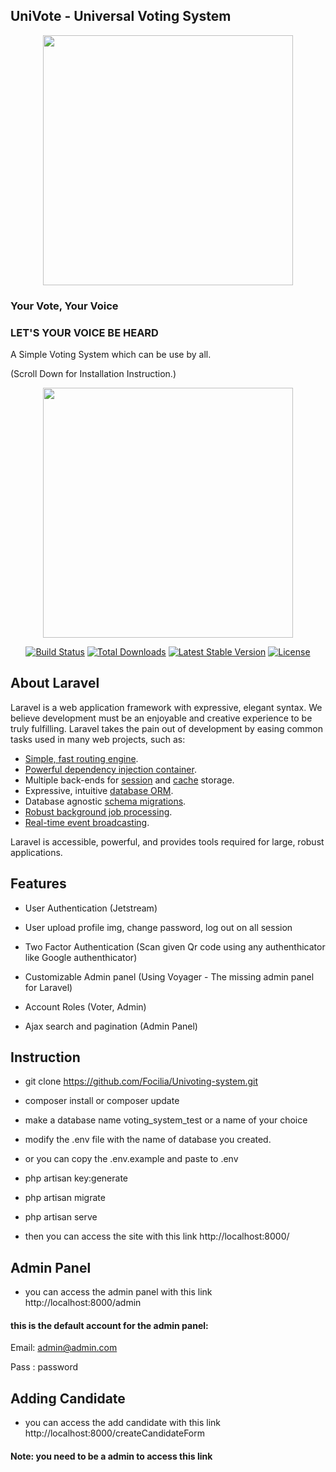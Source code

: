 ## UniVote - Universal Voting System

<div align="center"><img src="https://ibb.co/6rfZD2g" width="400"></div>

### Your Vote, Your Voice
### LET'S YOUR VOICE BE HEARD
A Simple Voting System which can be use by all.

(Scroll Down for Installation Instruction.)

<p align="center"><a href="https://laravel.com" target="_blank"><img src="https://raw.githubusercontent.com/laravel/art/master/logo-lockup/5%20SVG/2%20CMYK/1%20Full%20Color/laravel-logolockup-cmyk-red.svg" width="400"></a></p>

<p align="center">
<a href="https://travis-ci.org/laravel/framework"><img src="https://travis-ci.org/laravel/framework.svg" alt="Build Status"></a>
<a href="https://packagist.org/packages/laravel/framework"><img src="https://img.shields.io/packagist/dt/laravel/framework" alt="Total Downloads"></a>
<a href="https://packagist.org/packages/laravel/framework"><img src="https://img.shields.io/packagist/v/laravel/framework" alt="Latest Stable Version"></a>
<a href="https://packagist.org/packages/laravel/framework"><img src="https://img.shields.io/packagist/l/laravel/framework" alt="License"></a>
</p>

## About Laravel

Laravel is a web application framework with expressive, elegant syntax. We believe development must be an enjoyable and creative experience to be truly fulfilling. Laravel takes the pain out of development by easing common tasks used in many web projects, such as:

- [Simple, fast routing engine](https://laravel.com/docs/routing).
- [Powerful dependency injection container](https://laravel.com/docs/container).
- Multiple back-ends for [session](https://laravel.com/docs/session) and [cache](https://laravel.com/docs/cache) storage.
- Expressive, intuitive [database ORM](https://laravel.com/docs/eloquent).
- Database agnostic [schema migrations](https://laravel.com/docs/migrations).
- [Robust background job processing](https://laravel.com/docs/queues).
- [Real-time event broadcasting](https://laravel.com/docs/broadcasting).

Laravel is accessible, powerful, and provides tools required for large, robust applications.

## Features

* User Authentication (Jetstream)

* User upload profile img, change password, log out on all session

* Two Factor Authentication (Scan given Qr code using any authenthicator like Google authenthicator)

* Customizable Admin panel (Using Voyager - The missing admin panel for Laravel)

* Account Roles (Voter, Admin)

* Ajax search and pagination (Admin Panel)

## Instruction

* git clone https://github.com/Focilia/Univoting-system.git

* composer install or composer update

* make a database name voting_system_test or a name of your choice

* modify the .env file with the name of database you created.

* or you can copy the .env.example and paste to .env

* php artisan key:generate

* php artisan migrate

* php artisan serve

* then you can access the site with this link http://localhost:8000/

## Admin Panel

* you can access the admin panel with this link http://localhost:8000/admin

#### this is the default account for the admin panel:

Email: admin@admin.com

Pass : password

## Adding Candidate

* you can access the add candidate with this link http://localhost:8000/createCandidateForm

#### Note: you need to be a admin to access this link
